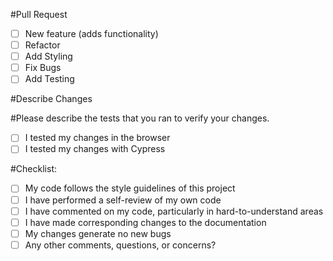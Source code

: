 #Pull Request

- [ ] New feature (adds functionality)
- [ ] Refactor
- [ ] Add Styling
- [ ] Fix Bugs
- [ ] Add Testing

#Describe Changes

#Please describe the tests that you ran to verify your changes.

- [ ] I tested my changes in the browser
- [ ] I tested my changes with Cypress

#Checklist:

- [ ] My code follows the style guidelines of this project
- [ ] I have performed a self-review of my own code
- [ ] I have commented on my code, particularly in hard-to-understand areas
- [ ] I have made corresponding changes to the documentation
- [ ] My changes generate no new bugs
- [ ] Any other comments, questions, or concerns?
